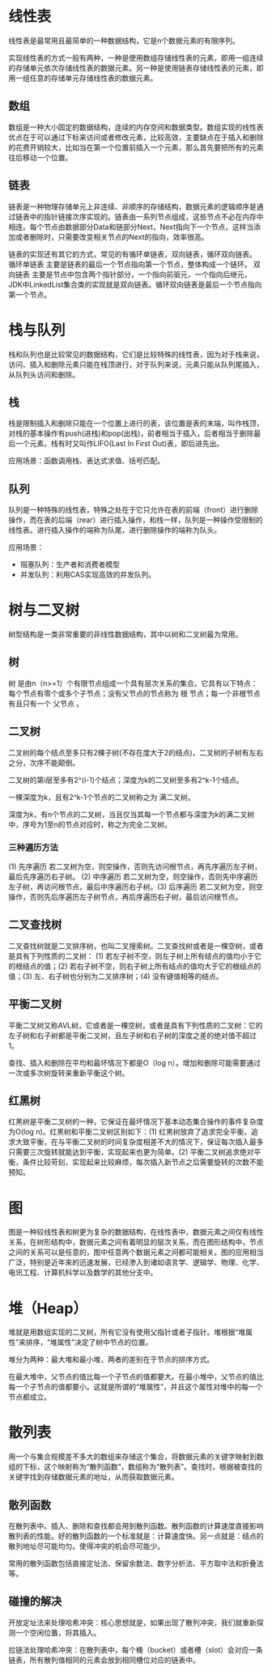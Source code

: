 # 线性表
线性表是最常用且最简单的一种数据结构，它是n个数据元素的有限序列。

实现线性表的方式一般有两种，一种是使用数组存储线性表的元素，即用一组连续的存储单元依次存储线性表的数据元素。另一种是使用链表存储线性表的元素，即用一组任意的存储单元存储线性表的数据元素。
## 数组

数组是一种大小固定的数据结构，连续的内存空间和数据类型。数组实现的线性表优点在于可以通过下标来访问或者修改元素，比较高效，主要缺点在于插入和删除的花费开销较大，比如当在第一个位置前插入一个元素，那么首先要把所有的元素往后移动一个位置。

## 链表

链表是一种物理存储单元上非连续、非顺序的存储结构，数据元素的逻辑顺序是通过链表中的指针链接次序实现的。链表由一系列节点组成，这些节点不必在内存中相连。每个节点由数据部分Data和链部分Next，Next指向下一个节点，这样当添加或者删除时，只需要改变相关节点的Next的指向，效率很高。

链表的实现还有其它的方式，常见的有循环单链表，双向链表，循环双向链表。 循环单链表 主要是链表的最后一个节点指向第一个节点，整体构成一个链环。 双向链表 主要是节点中包含两个指针部分，一个指向前驱元，一个指向后继元，JDK中LinkedList集合类的实现就是双向链表。循环双向链表是最后一个节点指向第一个节点。

# 栈与队列

栈和队列也是比较常见的数据结构，它们是比较特殊的线性表，因为对于栈来说，访问、插入和删除元素只能在栈顶进行，对于队列来说，元素只能从队列尾插入，从队列头访问和删除。

## 栈

栈是限制插入和删除只能在一个位置上进行的表，该位置是表的末端，叫作栈顶，对栈的基本操作有push(进栈)和pop(出栈)，前者相当于插入，后者相当于删除最后一个元素。栈有时又叫作LIFO(Last In First Out)表，即后进先出。

应用场景：函数调用栈、表达式求值、括号匹配。

## 队列

队列是一种特殊的线性表，特殊之处在于它只允许在表的前端（front）进行删除操作，而在表的后端（rear）进行插入操作，和栈一样，队列是一种操作受限制的线性表。进行插入操作的端称为队尾，进行删除操作的端称为队头。

应用场景：
- 阻塞队列：生产者和消费者模型
- 并发队列：利用CAS实现高效的并发队列。

# 树与二叉树

树型结构是一类非常重要的非线性数据结构，其中以树和二叉树最为常用。

## 树

树 是由n（n>=1）个有限节点组成一个具有层次关系的集合。它具有以下特点：每个节点有零个或多个子节点；没有父节点的节点称为 根 节点；每一个非根节点有且只有一个 父节点 。

## 二叉树

二叉树的每个结点至多只有2棵子树(不存在度大于2的结点)，二叉树的子树有左右之分，次序不能颠倒。

二叉树的第i层至多有2^(i-1)个结点；深度为k的二叉树至多有2^k-1个结点。

一棵深度为k，且有2^k-1个节点的二叉树称之为 满二叉树。

深度为k，有n个节点的二叉树，当且仅当其每一个节点都与深度为k的满二叉树中，序号为1至n的节点对应时，称之为完全二叉树。

### 三种遍历方法
(1) 先序遍历 若二叉树为空，则空操作，否则先访问根节点，再先序遍历左子树，最后先序遍历右子树。 (2) 中序遍历 若二叉树为空，则空操作，否则先中序遍历左子树，再访问根节点，最后中序遍历右子树。(3) 后序遍历 若二叉树为空，则空操作，否则先后序遍历左子树节点，再后序遍历右子树，最后访问根节点。

## 二叉查找树

二叉查找树就是二叉排序树，也叫二叉搜索树。二叉查找树或者是一棵空树，或者是具有下列性质的二叉树： (1) 若左子树不空，则左子树上所有结点的值均小于它的根结点的值；(2) 若右子树不空，则右子树上所有结点的值均大于它的根结点的值；(3) 左、右子树也分别为二叉排序树；(4) 没有键值相等的结点。

## 平衡二叉树
平衡二叉树又称AVL树，它或者是一棵空树，或者是具有下列性质的二叉树：它的左子树和右子树都是平衡二叉树，且左子树和右子树的深度之差的绝对值不超过1。

查找、插入和删除在平均和最坏情况下都是O（log n）。增加和删除可能需要通过一次或多次树旋转来重新平衡这个树。

## 红黑树

红黑树是平衡二叉树的一种，它保证在最坏情况下基本动态集合操作的事件复杂度为O(log n)。红黑树和平衡二叉树区别如下：(1) 红黑树放弃了追求完全平衡，追求大致平衡，在与平衡二叉树的时间复杂度相差不大的情况下，保证每次插入最多只需要三次旋转就能达到平衡，实现起来也更为简单。(2) 平衡二叉树追求绝对平衡，条件比较苛刻，实现起来比较麻烦，每次插入新节点之后需要旋转的次数不能预知。

# 图

图是一种较线性表和树更为复杂的数据结构，在线性表中，数据元素之间仅有线性关系，在树形结构中，数据元素之间有着明显的层次关系，而在图形结构中，节点之间的关系可以是任意的，图中任意两个数据元素之间都可能相关。图的应用相当广泛，特别是近年来的迅速发展，已经渗入到诸如语言学、逻辑学、物理、化学、电讯工程、计算机科学以及数学的其他分支中。


# 堆（Heap）

堆就是用数组实现的二叉树，所有它没有使用父指针或者子指针。堆根据“堆属性”来排序，“堆属性”决定了树中节点的位置。

堆分为两种：最大堆和最小堆，两者的差别在于节点的排序方式。

在最大堆中，父节点的值比每一个子节点的值都要大。在最小堆中，父节点的值比每一个子节点的值都要小。这就是所谓的“堆属性”，并且这个属性对堆中的每一个节点都成立。

# 散列表

用一个与集合规模差不多大的数组来存储这个集合，将数据元素的关键字映射到数组的下标，这个映射称为“散列函数”，数组称为“散列表”。查找时，根据被查找的关键字找到存储数据元素的地址，从而获取数据元素。

## 散列函数
在散列表中。插入、删除和查找都会用到散列函数。散列函数的计算速度直接影响散列表的性能。好的散列函数的一个标准就是：计算速度快。另一点就是：结点的散列地址尽可能均匀。使得冲突的机会尽可能少。

常用的散列函数包括直接定址法、保留余数法、数字分析法、平方取中法和折叠法等。

## 碰撞的解决

 开放定址法来处理哈希冲突：核心思想就是，如果出现了散列冲突，我们就重新探测一个空闲位置，将其插入。

 拉链法处理哈希冲突：在散列表中，每个桶（bucket）或者槽（slot）会对应一条链表，所有散列值相同的元素会放到相同槽位对应的链表中。
